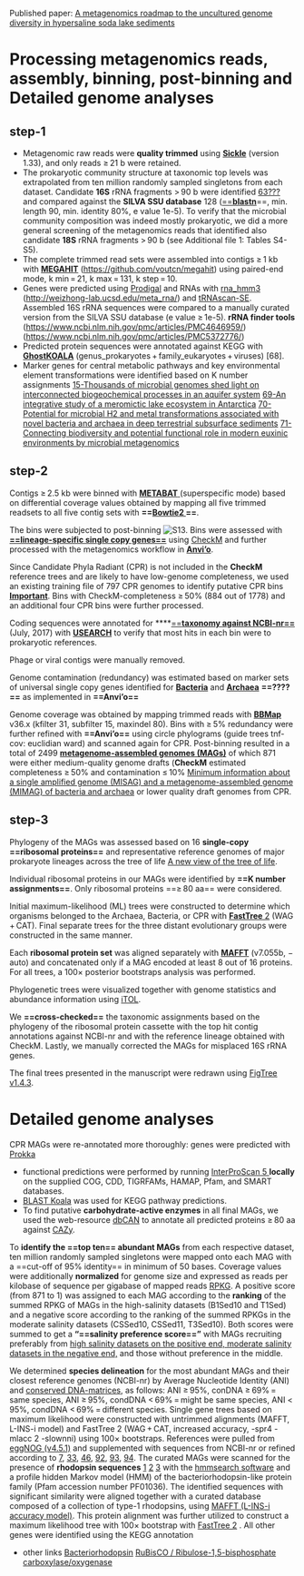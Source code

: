 Published paper: [A metagenomics roadmap to the uncultured genome diversity in hypersaline soda lake sediments](https://microbiomejournal.biomedcentral.com/articles/10.1186/s40168-018-0548-7)

# Processing metagenomics reads, assembly, binning, post-binning and Detailed genome analyses

## step-1
- Metagenomic raw reads were **quality trimmed** using [**Sickle**](https://github.com/najoshi/sickle) (version 1.33), and only reads ≥ 21 b were retained.
- The prokaryotic community structure at taxonomic top levels was extrapolated from ten million randomly sampled singletons from each dataset. Candidate **16S** rRNA fragments > 90 b were identified [63???](https://www.nature.com/articles/srep00135) and compared against the **SILVA SSU database** 128 (<u>==**blastn**</u>==, min. length 90, min. identity 80%, e value 1e-5). To verify that the microbial community composition was indeed mostly prokaryotic, we did a more general screening of the metagenomics reads that identified also candidate **18S** rRNA fragments > 90 b (see Additional file 1: Tables S4-S5).
- The complete trimmed read sets were assembled into contigs ≥ 1 kb with [**MEGAHIT**](https://academic.oup.com/bioinformatics/article/31/10/1674/177884) (https://github.com/voutcn/megahit) using paired-end mode, k min = 21, k max = 131, k step = 10. 
- Genes were predicted using [Prodigal](https://bmcbioinformatics.biomedcentral.com/articles/10.1186/1471-2105-11-119) and RNAs with [rna_hmm3](https://doi.org/10.1002/9781118010518.ch44) (http://weizhong-lab.ucsd.edu/meta_rna/) and [tRNAscan-SE](https://www.ncbi.nlm.nih.gov/pmc/articles/PMC146525/). Assembled 16S rRNA sequences were compared to a manually curated version from the SILVA SSU database (e value ≥ 1e-5). 
**rRNA finder tools** (https://www.ncbi.nlm.nih.gov/pmc/articles/PMC4646959/)(https://www.ncbi.nlm.nih.gov/pmc/articles/PMC5372776/)
- Predicted protein sequences were annotated against KEGG with [**GhostKOALA**](https://doi.org/10.1016/j.jmb.2015.11.006) (genus_prokaryotes + family_eukaryotes + viruses) [68]. 
- Marker genes for central metabolic pathways and key environmental element transformations were identified based on K number assignments  [15-Thousands of microbial genomes shed light on interconnected biogeochemical processes in an aquifer system](https://www.nature.com/articles/ncomms13219) [69-An integrative study of a meromictic lake ecosystem in Antarctica](https://www.nature.com/articles/ismej2010185) [70-Potential for microbial H2 and metal transformations associated with novel bacteria and archaea in deep terrestrial subsurface sediments](https://www.nature.com/articles/ismej201739) [71-Connecting biodiversity and potential functional role in modern euxinic environments by microbial metagenomics](https://www.nature.com/articles/ismej2014254)

## step-2

Contigs ≥ 2.5 kb were binned with [**METABAT** ](https://peerj.com/articles/1165/) (superspecific mode) based on differential coverage values obtained by mapping all five trimmed readsets to all five contig sets with **==[Bowtie2 ](https://www.nature.com/articles/nmeth.1923)==**. 

The bins were subjected to post-binning ![S13](C:\Users\asus\Desktop\S13.png). 
Bins were assessed with [**==lineage-specific single copy genes==**](http://www.cnki.net/kcms/doi/10.16288/j.yczz.14-392.html) using [CheckM](https://genome.cshlp.org/content/25/7/1043) and further processed with the metagenomics workflow in [**Anvi’o**](https://peerj.com/articles/1319/#p-9). 

Since Candidate Phyla Radiant (CPR) is not included in the **CheckM** reference trees and are likely to have low-genome completeness, we used an existing training file of 797 CPR genomes to identify putative CPR bins [**Important**](http://merenlab.org/2016/04/17/predicting-CPR-Genomes/). Bins with CheckM-completeness ≥ 50% (884 out of 1778) and an additional four CPR bins were further processed. 

Coding sequences were annotated for ****<u>==**taxonomy against NCBI-nr==</u>** (July, 2017) with [**USEARCH**](https://academic.oup.com/bioinformatics/article/26/19/2460/230188) to verify that most hits in each bin were to prokaryotic references. 

Phage or viral contigs were manually removed. 

Genome contamination (redundancy) was estimated based on marker sets of universal single copy genes identified for  [**Bacteria**](http://www.pnas.org/content/110/14/5540) and  [**Archaea**](https://www.nature.com/articles/nature12352)  **==????==**  as implemented in **==Anvi’o==** 

Genome coverage was obtained by mapping trimmed reads with [**BBMap** ](https://jgi.doe.gov/data-and-tools/bbtools/bb-tools-user-guide/bbmap-guide/) v36.x (kfilter 31, subfilter 15, maxindel 80). Bins with ≥ 5% redundancy were further refined with **==Anvi’o==** using circle phylograms (guide trees tnf-cov: euclidian ward) and scanned again for CPR. Post-binning resulted in a total of 2499 **<u>metagenome-assembled genomes (MAGs)</u>** of which 871 were either medium-quality genome drafts (**CheckM** estimated completeness ≥ 50% and contamination ≤ 10% [Minimum information about a single amplified genome (MISAG) and a metagenome-assembled genome (MIMAG) of bacteria and archaea](https://www.nature.com/articles/nbt.3893) or lower quality draft genomes from CPR.

## step-3

Phylogeny of the MAGs was assessed based on 16 **single-copy ==ribosomal proteins==** and representative reference genomes of major prokaryote lineages across the tree of life [A new view of the tree of life](https://www.nature.com/articles/nmicrobiol201648). 

Individual ribosomal proteins in our MAGs were identified by **==K number assignments==**. Only ribosomal proteins ==≥ 80 aa== were considered. 

Initial maximum-likelihood (ML) trees were constructed to determine which organisms belonged to the Archaea, Bacteria, or CPR with [**FastTree** 2](https://journals.plos.org/plosone/article?id=10.1371/journal.pone.0009490) (WAG + CAT). Final separate trees for the three distant evolutionary groups were constructed in the same manner. 

Each **ribosomal protein set** was aligned separately with [**MAFFT**](https://academic.oup.com/mbe/article/30/4/772/1073398)  (v7.055b, − auto) and concatenated only if a MAG encoded at least 8 out of 16 proteins. For all trees, a 100× posterior bootstraps analysis was performed. 

Phylogenetic trees were visualized together with genome statistics and abundance information using [iTOL](https://academic.oup.com/nar/article/44/W1/W242/2499315). 

We **==cross-checked==** the taxonomic assignments based on the phylogeny of the ribosomal protein cassette with the top hit contig annotations against NCBI-nr and with the reference lineage obtained with CheckM. Lastly, we manually corrected the MAGs for misplaced 16S rRNA genes. 

The final trees presented in the manuscript were redrawn using [FigTree v1.4.3](http://tree.bio.ed.ac.uk/software/figtree/). 

# Detailed genome analyses

CPR MAGs were re-annotated more thoroughly: genes were predicted with [Prokka](https://academic.oup.com/bioinformatics/article/30/14/2068/2390517)
- functional predictions were performed by running [InterProScan 5 ](https://academic.oup.com/bioinformatics/article/30/9/1236/237988) **locally** on the supplied COG, CDD, TIGRFAMs, HAMAP, Pfam, and SMART databases. 
- [BLAST Koala](https://doi.org/10.1016/j.jmb.2015.11.006) was used for KEGG pathway predictions. 
- To find putative **carbohydrate-active enzymes** in all final MAGs, we used the web-resource [dbCAN](https://academic.oup.com/nar/article/40/W1/W445/1076481) to annotate all predicted proteins ≥ 80 aa against [CAZy](https://academic.oup.com/nar/article/37/suppl_1/D233/1003505).

To **identify the ==top ten== abundant MAGs** from each respective dataset, ten million randomly sampled singletons were mapped onto each MAG with a ==cut-off of 95% identity== in minimum of 50 bases. Coverage values were additionally **normalized** for genome size and expressed as reads per kilobase of sequence per gigabase of mapped reads [RPKG](https://genomebiology.biomedcentral.com/articles/10.1186/s13059-015-0611-7). 
A positive score (from 871 to 1) was assigned to each MAG according to the **ranking** of the summed RPKG of MAGs in the high-salinity datasets (B1Sed10 and T1Sed) and a negative score according to the ranking of the summed RPKGs in the moderate salinity datasets (CSSed10, CSSed11, T3Sed10). Both scores were summed to get a **“==salinity preference score==”** with MAGs recruiting preferably from <u>high salinity datasets on the positive end, moderate salinity datasets in the negative end,</u> and those without preference in the middle.

We determined **species delineation** for the most abundant MAGs and their closest reference genomes (NCBI-nr) by Average Nucleotide Identity (ANI) and [conserved DNA-matrices](http://ijs.microbiologyresearch.org/content/journal/ijsem/10.1099/ijs.0.64483-0), as follows: ANI ≥ 95%, conDNA ≥ 69% = same species, ANI ≥ 95%, condDNA < 69% = might be same species, ANI < 95%, condDNA < 69% = different species. 
Single gene trees based on maximum likelihood were constructed with untrimmed alignments (MAFFT, L-INS-i model) and FastTree 2 (WAG + CAT, increased accuracy, -spr4 -mlacc 2 -slownni) using 100× bootstraps. 
References were pulled from [eggNOG (v4.5.1)](https://academic.oup.com/nar/article/44/D1/D286/2503059) and supplemented with sequences from NCBI-nr or refined according to [7](https://www.frontiersin.org/articles/10.3389/fmicb.2016.00211/full), [33](https://www.nature.com/articles/ismej201653), [46](http://www.pnas.org/content/115/6/E1166), [92](http://www.pnas.org/content/115/6/E1166), [93](https://febs.onlinelibrary.wiley.com/doi/full/10.1111/j.1742-4658.2012.08811.x), [94](https://mmbr.asm.org/content/71/4/576). 
The curated MAGs were scanned for the presence of **rhodopsin sequences** [1](https://en.wikipedia.org/wiki/Microbial_rhodopsin) [2](https://mmbr.asm.org/content/80/4/929) [3](http://sci-hub.tw/10.1093/database/bav080) with the [hmmsearch software](https://journals.plos.org/ploscompbiol/article?id=10.1371/journal.pcbi.1002195) and a profile hidden Markov model (HMM) of the bacteriorhodopsin-like protein family (Pfam accession number PF01036). The identified sequences with significant similarity were aligned together with a curated database composed of a collection of type-1 rhodopsins, using [MAFFT (L-INS-i accuracy model)](https://academic.oup.com/mbe/article/30/4/772/1073398). This protein alignment was further utilized to construct a maximum likelihood tree with 100× bootstrap with [FastTree 2](https://journals.plos.org/plosone/article?id=10.1371/journal.pone.0009490) . 
All other genes were identified using the KEGG annotation

- other links
[Bacteriorhodopsin](https://en.wikipedia.org/wiki/Bacteriorhodopsin)
[RuBisCO / Ribulose-1,5-bisphosphate carboxylase/oxygenase](https://en.wikipedia.org/wiki/RuBisCO)
